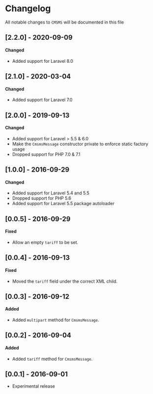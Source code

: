 # Changelog

All notable changes to `CMSMS` will be documented in this file

## [2.2.0] - 2020-09-09
#### Changed
- Added support for Laravel 8.0

## [2.1.0] - 2020-03-04
#### Changed
- Added support for Laravel 7.0

## [2.0.0] - 2019-09-13
#### Changed
- Added support for Laravel > 5.5 & 6.0
- Make the `CmsmsMessage` constructor private to enforce static factory usage
- Dropped support for PHP 7.0 & 7.1

## [1.0.0] - 2016-09-29
#### Changed
- Added support for Laravel 5.4 and 5.5
- Dropped support for PHP 5.6
- Added support for Laravel 5.5 package autoloader

## [0.0.5] - 2016-09-29
#### Fixed
- Allow an empty `tariff` to be set.

## [0.0.4] - 2016-09-13
#### Fixed
- Moved the `tariff` field under the correct XML child.

## [0.0.3] - 2016-09-12
#### Added
- Added `multipart` method for `CmsmsMessage`.

## [0.0.2] - 2016-09-04
#### Added
- Added `tariff` method for `CmsmsMessage`.

## [0.0.1] - 2016-09-01
- Experimental release
